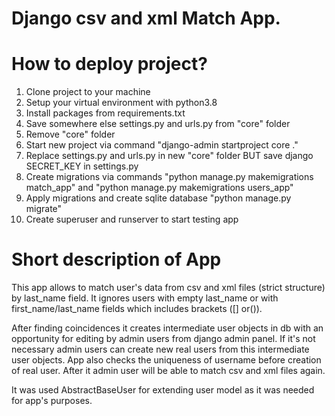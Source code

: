 # Django csv and xml Match App.

# How to deploy project?

1. Clone project to your machine
2. Setup your virtual environment with python3.8
3. Install packages from requirements.txt
4. Save somewhere else settings.py and urls.py from "core" folder
5. Remove "core" folder 
6. Start new project via command "django-admin startproject core ."
7. Replace settings.py and urls.py in new "core" folder BUT save django SECRET_KEY in settings.py
8. Create migrations via commands "python manage.py makemigrations match_app" and "python manage.py makemigrations users_app"
9. Apply migrations and create sqlite database "python manage.py migrate"
10. Create superuser and runserver to start testing app


# Short description of App

This app allows to match user's data from csv and xml files (strict structure) by last_name field. It ignores users with empty last_name or with first_name/last_name fields which includes brackets ([] or()). 

After finding coincidences it creates intermediate user objects in db with an opportunity for editing by admin users from django admin panel. If it's not necessary admin users can create new real users from this intermediate user objects. App also checks the uniqueness of username before creation of real user. After it admin user will be able to match csv and xml files again.

It was used AbstractBaseUser for extending user model as it was needed for app's purposes.